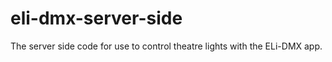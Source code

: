 # eli-dmx-server-side
The server side code for use to control theatre lights with the ELi-DMX app.


